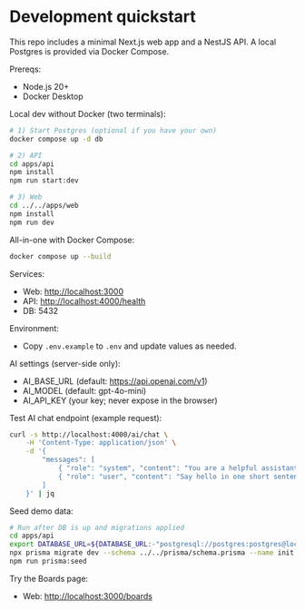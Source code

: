 # Development quickstart

This repo includes a minimal Next.js web app and a NestJS API. A local Postgres is provided via Docker Compose.

Prereqs:

- Node.js 20+
- Docker Desktop

Local dev without Docker (two terminals):

```bash
# 1) Start Postgres (optional if you have your own)
docker compose up -d db

# 2) API
cd apps/api
npm install
npm run start:dev

# 3) Web
cd ../../apps/web
npm install
npm run dev
```

All-in-one with Docker Compose:

```bash
docker compose up --build
```

Services:

- Web: <http://localhost:3000>
- API: <http://localhost:4000/health>
- DB: 5432

Environment:

- Copy `.env.example` to `.env` and update values as needed.

AI settings (server-side only):

- AI_BASE_URL (default: <https://api.openai.com/v1>)
- AI_MODEL (default: gpt-4o-mini)
- AI_API_KEY (your key; never expose in the browser)

Test AI chat endpoint (example request):

```bash
curl -s http://localhost:4000/ai/chat \
	-H 'Content-Type: application/json' \
	-d '{
		"messages": [
			{ "role": "system", "content": "You are a helpful assistant." },
			{ "role": "user", "content": "Say hello in one short sentence." }
		]
	}' | jq
```

Seed demo data:

```bash
# Run after DB is up and migrations applied
cd apps/api
export DATABASE_URL=${DATABASE_URL:-"postgresql://postgres:postgres@localhost:5432/gpt5"}
npx prisma migrate dev --schema ../../prisma/schema.prisma --name init --skip-seed
npm run prisma:seed
```

Try the Boards page:

- Web: <http://localhost:3000/boards>
